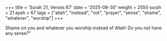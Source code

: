 +++
title = 'Surah 21, Verses 67'
date = '2025-08-30'
weight = 2550
surah = 21
ayah = 67
tags = ["allah", "instead", "not", "prayer", "sense", "shame", "whatever", "worship"]
+++

Shame on you and whatever you worship instead of Allah! Do you not have any sense?”